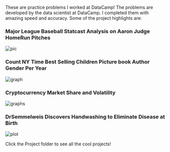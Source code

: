 
These are practice problems I worked at DataCamp! The problems are developed by the data scientist at DataCamp. I completed them with amazing speed and accuracy.
Some of the project highlights are:

### Major League Baseball Statcast Analysis on Aaron Judge HomeRun Pitches 

![pic](https://user-images.githubusercontent.com/44904887/56397799-f87e6380-6202-11e9-9e88-3b976acb9e84.png)

### Count NY Time Best Selling Children Picture book Author Gender Per Year

![graph](https://user-images.githubusercontent.com/44904887/56402796-08567180-621c-11e9-9418-4165d96a528f.png)

### Cryptocurrency Market Share and Volatility

![graphs](https://user-images.githubusercontent.com/44904887/56403508-e3afc900-621e-11e9-92ca-cc7523873393.png)

### DrSemmelweis Discovers Handwashing to Eliminate Disease at Birth

![plot](https://user-images.githubusercontent.com/44904887/56403636-82d4c080-621f-11e9-88a5-571d74690c7e.png)

Click the Project folder to see all the cool projects!
